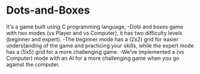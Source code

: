 # Dots-and-Boxes
It's a game built using C programming language,  -Dots and boxes game with two modes (vs Player and vs Computer), it has two difficulty levels (beginner and expert).  -The beginner mode has a (2x2) grid for easier understanding of the game and practicing your skills, while the expert mode has a (5x5) grid for a more challenging game.  -We’ve implemented a (vs Computer) mode with an AI for a more challenging game when you go against the computer.
